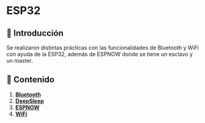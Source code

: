 # ESP32 

## 📌 Introducción
Se realizaron distintas prácticas con las funcionalidades de Bluetooth y WiFi con ayuda de la ESP32, además de ESPNOW donde se tiene un esclavo y un master. 

## 📂 Contenido
1. **[Bluetooth](Bluetooth\README.md)**
2. **[DeepSleep](DeepSleep\README.md)**
3. **[ESPNOW](ESPNOW\README.md)**
4. **[WiFi](WiFi\README.md)**